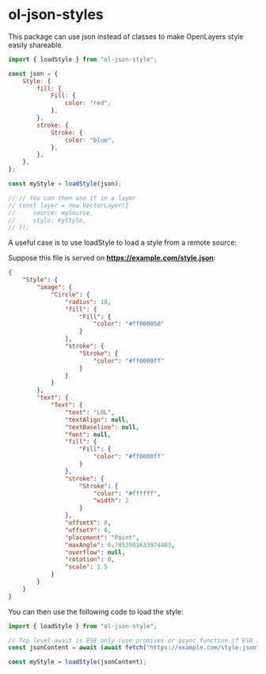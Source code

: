 # ol-json-styles

This package can use json instead of classes to make OpenLayers style easily shareable.

```js
import { loadStyle } from "ol-json-style";

const json = {
    Style: {
        fill: {
            Fill: {
                color: "red",
            },
        },
        stroke: {
            Stroke: {
                color: "blue",
            },
        },
    },
};

const myStyle = loadStyle(json);

// // You can then use it in a layer
// const layer = new VectorLayer({
//     source: mySource,
//     style: myStyle,
// });
```

A useful case is to use loadStyle to load a style from a remote source:

Suppose this file is served on **https://example.com/style.json**:

```json
{
    "Style": {
        "image": {
            "Circle": {
                "radius": 10,
                "fill": {
                    "Fill": {
                        "color": "#ff000050"
                    }
                },
                "stroke": {
                    "Stroke": {
                        "color": "#ff0000ff"
                    }
                }
            }
        },
        "text": {
            "Text": {
                "text": "LOL",
                "textAlign": null,
                "textBaseline": null,
                "font": null,
                "fill": {
                    "Fill": {
                        "color": "#ff0000ff"
                    }
                },
                "stroke": {
                    "Stroke": {
                        "color": "#ffffff",
                        "width": 2
                    }
                },
                "offsetX": 0,
                "offsetY": 0,
                "placement": "Point",
                "maxAngle": 0.7853981633974483,
                "overflow": null,
                "rotation": 0,
                "scale": 1.5
            }
        }
    }
}
```

You can then use the following code to load the style:

```js
import { loadStyle } from "ol-json-style";

// Top level await is ES8 only (use promises or async function if ES8 is unavailable)
const jsonContent = await (await fetch("https://example.com/style.json")).json();

const myStyle = loadStyle(jsonContent);
```
